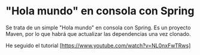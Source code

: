 # "Hola mundo" en consola con Spring

Se trata de un simple "Hola mundo" en consola con Spring. Es un proyecto Maven, por lo que habrá que actualizar las dependencias una vez clonado.

He seguido el tutorial [https://www.youtube.com/watch?v=NL0nxFwTRws]
